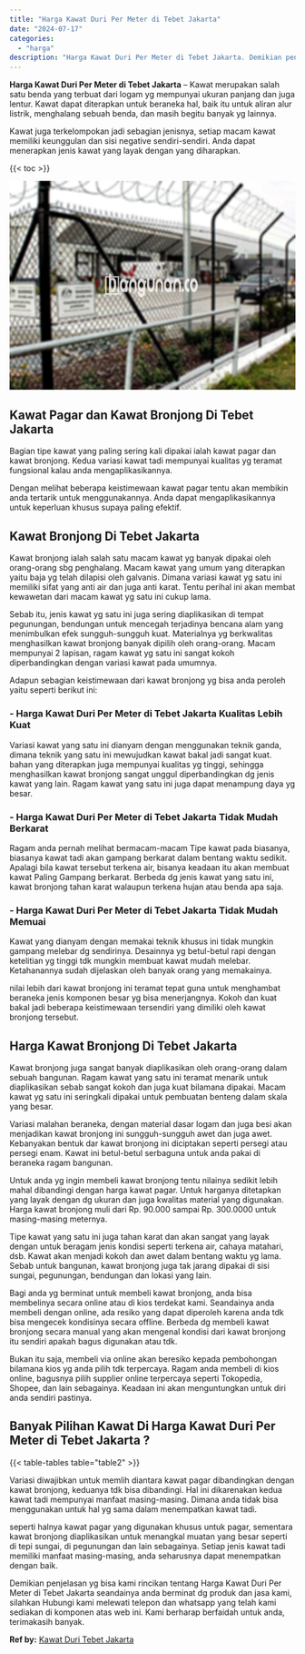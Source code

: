 ```yaml
---
title: "Harga Kawat Duri Per Meter di Tebet Jakarta"
date: "2024-07-17"
categories: 
  - "harga"
description: "Harga Kawat Duri Per Meter di Tebet Jakarta. Demikian penjelasan yg bisa kami rincikan tentang Harga Kawat Duri Per Meter di Tebet Jakarta seandainya anda be..."
---
```


**Harga Kawat Duri Per Meter di Tebet Jakarta** – Kawat merupakan salah satu benda yang terbuat dari logam yg mempunyai ukuran panjang dan juga lentur. Kawat dapat diterapkan untuk beraneka hal, baik itu untuk aliran alur listrik, menghalang sebuah benda, dan masih begitu banyak yg lainnya.

Kawat juga terkelompokan jadi sebagian jenisnya, setiap macam kawat memiliki keunggulan dan sisi negative sendiri-sendiri. Anda dapat menerapkan jenis kawat yang layak dengan yang diharapkan.

{{< toc >}}

![Harga Kawat Duri Per Meter di Tebet Jakarta](/images/jual-kawat-murah04.png)

## Kawat Pagar dan Kawat Bronjong Di Tebet Jakarta

Bagian tipe kawat yang paling sering kali dipakai ialah kawat pagar dan kawat bronjong. Kedua variasi kawat tadi mempunyai kualitas yg teramat fungsional kalau anda mengaplikasikannya.

Dengan melihat beberapa keistimewaan kawat pagar tentu akan membikin anda tertarik untuk menggunakannya. Anda dapat mengaplikasikannya untuk keperluan khusus supaya paling efektif.

## Kawat Bronjong Di Tebet Jakarta

Kawat bronjong ialah salah satu macam kawat yg banyak dipakai oleh orang-orang sbg penghalang. Macam kawat yang umum yang diterapkan yaitu baja yg telah dilapisi oleh galvanis. Dimana variasi kawat yg satu ini memiliki sifat yang anti air dan juga anti karat. Tentu perihal ini akan membat kewawetan dari macam kawat yg satu ini cukup lama.

Sebab itu, jenis kawat yg satu ini juga sering diaplikasikan di tempat pegunungan, bendungan untuk mencegah terjadinya bencana alam yang menimbulkan efek sungguh-sungguh kuat. Materialnya yg berkwalitas menghasilkan kawat bronjong banyak dipilih oleh orang-orang. Macam mempunyai 2 lapisan, ragam kawat yg satu ini sangat kokoh diperbandingkan dengan variasi kawat pada umumnya.

Adapun sebagian keistimewaan dari kawat bronjong yg bisa anda peroleh yaitu seperti berikut ini:

### \- Harga Kawat Duri Per Meter di Tebet Jakarta Kualitas Lebih Kuat

Variasi kawat yang satu ini dianyam dengan menggunakan teknik ganda, dimana teknik yang satu ini mewujudkan kawat bakal jadi sangat kuat. bahan yang diterapkan juga mempunyai kualitas yg tinggi, sehingga menghasilkan kawat bronjong sangat unggul diperbandingkan dg jenis kawat yang lain. Ragam kawat yang satu ini juga dapat menampung daya yg besar.

### \- Harga Kawat Duri Per Meter di Tebet Jakarta Tidak Mudah Berkarat

Ragam anda pernah melihat bermacam-macam Tipe kawat pada biasanya, biasanya kawat tadi akan gampang berkarat dalam bentang waktu sedikit. Apalagi bila kawat tersebut terkena air, bisanya keadaan itu akan membuat kawat Paling Gampang berkarat. Berbeda dg jenis kawat yang satu ini, kawat bronjong tahan karat walaupun terkena hujan atau benda apa saja.

### \- Harga Kawat Duri Per Meter di Tebet Jakarta Tidak Mudah Memuai

Kawat yang dianyam dengan memakai teknik khusus ini tidak mungkin gampang melebar dg sendirinya. Desainnya yg betul-betul rapi dengan ketelitian yg tinggi tdk mungkin membuat kawat mudah melebar. Ketahanannya sudah dijelaskan oleh banyak orang yang memakainya.

nilai lebih dari kawat bronjong ini teramat tepat guna untuk menghambat beraneka jenis komponen besar yg bisa menerjangnya. Kokoh dan kuat bakal jadi beberapa keistimewaan tersendiri yang dimiliki oleh kawat bronjong tersebut.

## Harga Kawat Bronjong Di Tebet Jakarta

Kawat bronjong juga sangat banyak diaplikasikan oleh orang-orang dalam sebuah bangunan. Ragam kawat yang satu ini teramat menarik untuk diaplikasikan sebab sangat kokoh dan juga kuat bilamana dipakai. Macam kawat yg satu ini seringkali dipakai untuk pembuatan benteng dalam skala yang besar.

Variasi malahan beraneka, dengan material dasar logam dan juga besi akan menjadikan kawat bronjong ini sungguh-sungguh awet dan juga awet. Kebanyakan bentuk dar kawat bronjong ini diciptakan seperti persegi atau persegi enam. Kawat ini betul-betul serbaguna untuk anda pakai di beraneka ragam bangunan.

Untuk anda yg ingin membeli kawat bronjong tentu nilainya sedikit lebih mahal dibandingi dengan harga kawat pagar. Untuk harganya ditetapkan yang layak dengan dg ukuran dan juga kwalitas material yang digunakan. Harga kawat bronjong muli dari Rp. 90.000 sampai Rp. 300.0000 untuk masing-masing meternya.

Tipe kawat yang satu ini juga tahan karat dan akan sangat yang layak dengan untuk beragam jenis kondisi seperti terkena air, cahaya matahari, dsb. Kawat akan menjadi kokoh dan awet dalam bentang waktu yg lama. Sebab untuk bangunan, kawat bronjong juga tak jarang dipakai di sisi sungai, pegunungan, bendungan dan lokasi yang lain.

Bagi anda yg berminat untuk membeli kawat bronjong, anda bisa membelinya secara online atau di kios terdekat kami. Seandainya anda membeli dengan online, ada resiko yang dapat diperoleh karena anda tdk bisa mengecek kondisinya secara offline. Berbeda dg membeli kawat bronjong secara manual yang akan mengenal kondisi dari kawat bronjong itu sendiri apakah bagus digunakan atau tdk.

Bukan itu saja, membeli via online akan beresiko kepada pembohongan bilamana kios yg anda pilih tdk terpercaya. Ragam anda membeli di kios online, bagusnya pilih supplier online terpercaya seperti Tokopedia, Shopee, dan lain sebagainya. Keadaan ini akan menguntungkan untuk diri anda sendiri pastinya.

## Banyak Pilihan Kawat Di Harga Kawat Duri Per Meter di Tebet Jakarta ?

{{< table-tables table="table2" >}}

Variasi diwajibkan untuk memlih diantara kawat pagar dibandingkan dengan kawat bronjong, keduanya tdk bisa dibandingi. Hal ini dikarenakan kedua kawat tadi mempunyai manfaat masing-masing. Dimana anda tidak bisa menggunakan untuk hal yg sama dalam menempatkan kawat tadi.

seperti halnya kawat pagar yang digunakan khusus untuk pagar, sementara kawat bronjong diaplikasikan untuk menangkal muatan yang besar seperti di tepi sungai, di pegunungan dan lain sebagainya. Setiap jenis kawat tadi memiliki manfaat masing-masing, anda seharusnya dapat menempatkan dengan baik.

Demikian penjelasan yg bisa kami rincikan tentang Harga Kawat Duri Per Meter di Tebet Jakarta seandainya anda berminat dg produk dan jasa kami, silahkan Hubungi kami melewati telepon dan whatsapp yang telah kami sediakan di komponen atas web ini. Kami berharap berfaidah untuk anda, terimakasih banyak.

**Ref by:** [Kawat Duri Tebet Jakarta](https://id.wikipedia.org/wiki/Kawat)
